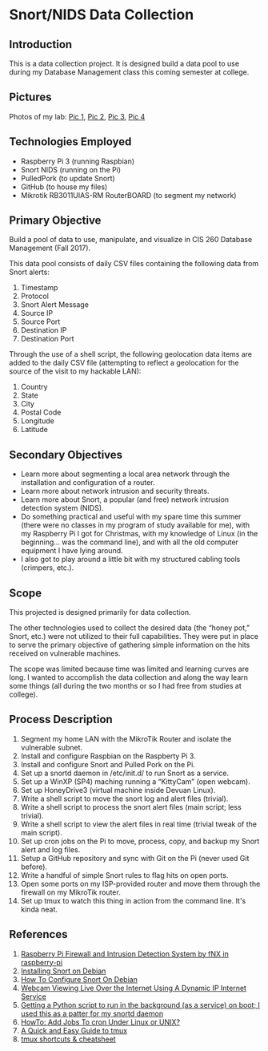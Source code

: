 # Snort/NIDS Data Collection

## Introduction
This is a data collection project. It is designed build a data pool to use during my Database Management class this coming semester at college.

## Pictures
Photos of my lab: [Pic 1](https://nix.kedrovsky.net/_media/nids_pics/nids_pics1.jpg), [Pic 2](https://nix.kedrovsky.net/_media/nids_pics/nids_pics2.jpg), [Pic 3](https://nix.kedrovsky.net/_media/nids_pics/nids_pics3.jpg), [Pic 4](https://nix.kedrovsky.net/_media/nids_pics/nids_pics4.jpg)

## Technologies Employed
- Raspberry Pi 3 (running Raspbian)
- Snort NIDS (running on the Pi)
- PulledPork (to update Snort)
- GitHub (to house my files)
- Mikrotik RB3011UIAS-RM RouterBOARD (to segment my network)

## Primary Objective
Build a pool of data to use, manipulate, and visualize in CIS 260 Database Management (Fall 2017).

This data pool consists of daily CSV files containing the following data from Snort alerts:
1. Timestamp
2. Protocol
3. Snort Alert Message
4. Source IP
5. Source Port
6. Destination IP
7. Destination Port

Through the use of a shell script, the following geolocation data items are added to the daily CSV file (attempting to reflect a geolocation for the source of the visit to my hackable LAN):
1. Country
2. State
3. City
4. Postal Code
5. Longitude
6. Latitude

## Secondary Objectives
- Learn more about segmenting a local area network through the installation and configuration of a router.
- Learn more about network intrusion and security threats.
- Learn more about Snort, a popular (and free) network intrusion detection system (NIDS).
- Do something practical and useful with my spare time this summer (there were no classes in my program of study available for me), with my Raspberry Pi I got for Christmas, with my knowledge of Linux (in the beginning... was the command line), and with all the old computer equipment I have lying around.
- I also got to play around a little bit with my structured cabling tools (crimpers, etc.).

## Scope
This projected is designed primarily for data collection.

The other technologies used to collect the desired data (the “honey pot,” Snort, etc.) were not utilized to their full capabilities. They were put in place to serve the primary objective of gathering simple information on the hits received on vulnerable machines.

The scope was limited because time was limited and learning curves are long. I wanted to accomplish the data collection and along the way learn some things (all during the two months or so I had free from studies at college).

## Process Description
1. Segment my home LAN with the MikroTik Router and isolate the vulnerable subnet.
2. Install and configure Raspbian on the Raspberty Pi 3.
3. Install and configure Snort and Pulled Pork on the Pi.
4. Set up a snortd daemon in /etc/init.d/ to run Snort as a service.
5. Set up a WinXP (SP4) maching running a “KittyCam” (open webcam).
6. Set up HoneyDrive3 (virtual machine inside Devuan Linux). 
7. Write a shell script to move the snort log and alert files (trivial).
8. Write a shell script to process the snort alert files (main script; less trivial).
9. Write a shell script to view the alert files in real time (trivial tweak of the main script).
10. Set up cron jobs on the Pi to move, process, copy, and backup my Snort alert and log files.
11. Setup a GitHub repository and sync with Git on the Pi (never used Git before).
12. Write a handful of simple Snort rules to flag hits on open ports.
13. Open some ports on my ISP-provided router and move them through the firewall on my MikroTik router.
14. Set up tmux to watch this thing in action from the command line. It's kinda neat.

## References
1. [Raspberry Pi Firewall and Intrusion Detection System by fNX in raspberry-pi](http://www.instructables.com/id/Raspberry-Pi-Firewall-and-Intrusion-Detection-Syst/)
2. [Installing Snort on Debian](https://www.upcloud.com/support/installing-snort-on-debian/)
3. [How To Configure Snort On Debian](https://www.vultr.com/docs/how-to-configure-snort-on-debian)
4. [Webcam Viewing Live Over the Internet Using A Dynamic IP Internet Service](http://hosteddocs.ittoolbox.com/rv100908b.pdf)
5. [Getting a Python script to run in the background (as a service) on boot; I used this as a patter for my snortd daemon](http://blog.scphillips.com/posts/2013/07/getting-a-python-script-to-run-in-the-background-as-a-service-on-boot/)
6. [HowTo: Add Jobs To cron Under Linux or UNIX?](https://www.cyberciti.biz/faq/how-do-i-add-jobs-to-cron-under-linux-or-unix-oses/)
7. [A Quick and Easy Guide to tmux](http://www.hamvocke.com/blog/a-quick-and-easy-guide-to-tmux/)
8. [tmux shortcuts & cheatsheet](https://gist.github.com/MohamedAlaa/2961058)
